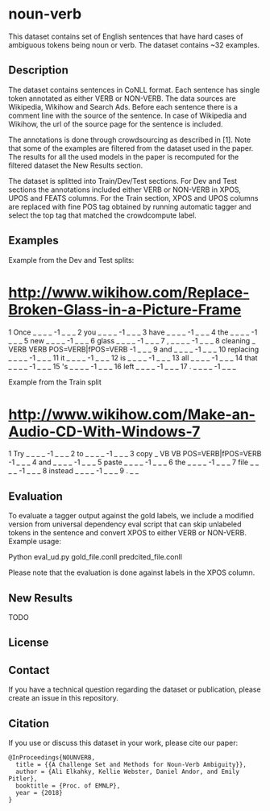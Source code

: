 # noun-verb
This dataset contains set of English sentences that have hard cases of ambiguous tokens being noun or verb. The dataset contains ~32 examples.

## Description

The dataset contains sentences in CoNLL format. Each sentence has single token annotated as either VERB or NON-VERB. The data sources are Wikipedia, Wikihow and Search Ads. Before each sentence there is a comment line with the source of the sentence. In case of Wikipedia and Wikihow, the url of the source page for the sentence is included.

The annotations is done through crowdsourcing as described in [1]. Note that some of the examples are filtered from the dataset used in the paper. The results for all the used models in the paper is recomputed for the filtered dataset the New Results section.

The dataset is splitted into Train/Dev/Test sections. For Dev and Test sections the annotations included either VERB or NON-VERB in XPOS, UPOS  and FEATS columns. For the Train section, XPOS and UPOS columns are replaced with fine POS tag obtained by running automatic tagger and select the top tag that matched the crowdcompute label.

## Examples

Example from the Dev and Test splits:

# http://www.wikihow.com/Replace-Broken-Glass-in-a-Picture-Frame
1	Once	_	_	_	_	-1	_	_	_
2	you	_	_	_	_	-1	_	_	_
3	have	_	_	_	_	-1	_	_	_
4	the	_	_	_	_	-1	_	_	_
5	new	_	_	_	_	-1	_	_	_
6	glass	_	_	_	_	-1	_	_	_
7	,	_	_	_	_	-1	_	_	_
8	cleaning	_	VERB	VERB	POS=VERB|fPOS=VERB	-1	_	_	_
9	and	_	_	_	_	-1	_	_	_
10	replacing	_	_	_	_	-1	_	_	_
11	it	_	_	_	_	-1	_	_	_
12	is	_	_	_	_	-1	_	_	_
13	all	_	_	_	_	-1	_	_	_
14	that	_	_	_	_	-1	_	_	_
15	's	_	_	_	_	-1	_	_	_
16	left	_	_	_	_	-1	_	_	_
17	.	_	_	_	_	-1	_	_	_

Example from the Train split

# http://www.wikihow.com/Make-an-Audio-CD-With-Windows-7
1	Try	_	_	_	_	-1	_	_	_
2	to	_	_	_	_	-1	_	_	_
3	copy	_	VB	VB	POS=VERB|fPOS=VERB	-1	_	_	_
4	and	_	_	_	_	-1	_	_	_
5	paste	_	_	_	_	-1	_	_	_
6	the	_	_	_	_	-1	_	_	_
7	file	_	_	_	_	-1	_	_	_
8	instead	_	_	_	_	-1	_	_	_
9	.	_	_


## Evaluation
To evaluate a tagger output against the gold labels, we include a modified version from universal dependency eval script that can skip unlabeled tokens in the sentence and convert XPOS to either VERB or NON-VERB. Example usage:

Python eval_ud.py gold_file.conll predcited_file.conll

Please note that the evaluation is done against labels in the XPOS column.

## New Results

TODO

## License

## Contact

If you have a technical question regarding the dataset or publication, please
create an issue in this repository.

## Citation
If you use or discuss this dataset in your work, please cite our paper:

```
@InProceedings{NOUNVERB,
  title = {{A Challenge Set and Methods for Noun-Verb Ambiguity}},
  author = {Ali Elkahky, Kellie Webster, Daniel Andor, and Emily Pitler},
  booktitle = {Proc. of EMNLP},
  year = {2018}
}
```
